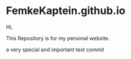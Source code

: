 # FemkeKaptein.github.io

Hi, 

This Repository is for my personal website.


a very special and important test commit
